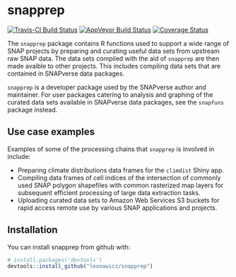 
<!-- README.md is generated from README.Rmd. Please edit that file -->
snapprep
========

[![Travis-CI Build Status](https://travis-ci.org/leonawicz/snapprep.svg?branch=master)](https://travis-ci.org/leonawicz/snapprep) [![AppVeyor Build Status](https://ci.appveyor.com/api/projects/status/github/leonawicz/snapprep?branch=master&svg=true)](https://ci.appveyor.com/project/leonawicz/snapprep) [![Coverage Status](https://img.shields.io/codecov/c/github/leonawicz/snapprep/master.svg)](https://codecov.io/github/leonawicz/snapprep?branch=master)

The `snapprep` package contains R functions used to support a wide range of SNAP projects by preparing and curating useful data sets from upstream raw SNAP data. The data sets compiled with the aid of `snapprep` are then made avaible to other projects. This includes compiling data sets that are contained in SNAPverse data packages.

`snapprep` is a developer package used by the SNAPverse author and maintainer. For user packages catering to analysis and graphing of the curated data sets available in SNAPverse data packages, see the `snapfuns` package instead.

Use case examples
-----------------

Examples of some of the processing chains that `snapprep` is involved in include:

-   Preparing climate distributions data frames for the `climdist` Shiny app.
-   Compiling data frames of cell indices of the intersection of commonly used SNAP polygon shapefiles with common rasterized map layers for subsequent efficient processing of large data extraction tasks.
-   Uploading curated data sets to Amazon Web Services S3 buckets for rapid access remote use by various SNAP applications and projects.

Installation
------------

You can install snapprep from github with:

``` r
# install.packages('devtools')
devtools::install_github("leonawicz/snapprep")
```
